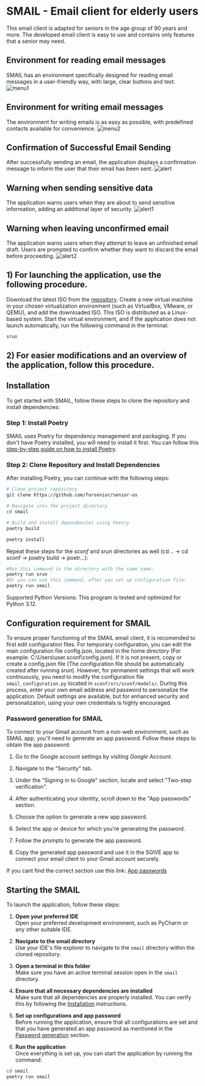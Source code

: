 # SMAIL - Email client for elderly users

This email client is adapted for seniors in the age group of 90 years and more. 
The developed email client is easy to use and contains only features that a senior may need. 

## Environment for reading email messages
SMAIL has an environment specifically designed for reading email messages in a user-friendly way, with large, clear buttons and text.
![menu1](https://github.com/forsenior/senior-os/blob/9651ba7d8c7fbd04c794c4344ed667deeb5b5458/smail/screens/smail_screen1_en.png)

## Environment for writing email messages
The environment for writing emails is as easy as possible, with predefined contacts available for convenience.
![menu2](https://github.com/forsenior/senior-os/blob/9651ba7d8c7fbd04c794c4344ed667deeb5b5458/smail/screens/smail_screen2_en.png)

## Confirmation of Successful Email Sending
After successfully sending an email, the application displays a confirmation message to inform the user that their email has been sent.
![alert](https://github.com/forsenior/senior-os/blob/b772ef10bc80c3467e30be05966db91266d85aa3/smail/screens/smail_email_send_en.png)

## Warning when sending sensitive data
The application warns users when they are about to send sensitive information, adding an additional layer of security.
![alert1](https://github.com/forsenior/senior-os/blob/b772ef10bc80c3467e30be05966db91266d85aa3/smail/screens/smail_sensitive_data_alert_en.png)

## Warning when leaving unconfirmed email
The application warns users when they attempt to leave an unfinished email draft. Users are prompted to confirm whether they want to discard the email before proceeding.
![alert2](https://github.com/forsenior/senior-os/blob/b772ef10bc80c3467e30be05966db91266d85aa3/smail/screens/smail_unconfirmed_email_en.png)

## 1) For launching the application, use the following procedure.
Download the latest ISO from the [repository](https://github.com/forsenior/senior-os/releases).
Create a new virtual machine in your chosen virtualization environment (such as VirtualBox, VMware, or QEMU), and add the downloaded ISO. 
This ISO is distributed as a Linux-based system.
Start the virtual environment, and if the application does not launch automatically, run the following command in the terminal:
```bash
srun
```

## 2) For easier modifications and an overview of the application, follow this procedure.

## Installation
To get started with SMAIL, follow these steps to clone the repository and install dependencies:

### Step 1: Install Poetry
SMAIL uses Poetry for dependency management and packaging. 
If you don't have Poetry installed, you will need to install it first. 
You can follow this [step-by-step guide on how to install Poetry](https://gist.github.com/Isfhan/b8b104c8095d8475eb377230300de9b0).

### Step 2: Clone Repository and Install Dependencies
After installing Poetry, you can continue with the following steps:

```bash
# Clone project repository
git clone https://github.com/forsenior/senior-os

# Navigate into the project directory
cd smail

# Build and install dependencies using Poetry
poetry build

poetry install
```
Repeat these steps for the *sconf* and *srun* directories as well (cd .. -> cd sconf -> poetry build -> poetr...): 
```bash
#Run this command in the directory with the same name:
poetry run srun
#Or you can use this command, after you set up configuration file:
poetry run smail
```
Supported Python Versions: This program is tested and optimized for Python 3.12.

## Configuration requirement for SMAIL

To ensure proper functioning of the SMAIL email client, it is recomended to first edit configuration files.
For temporary configuration, you can edit the main configuration file config.json, located in the home directory (For example: C:\Users\user\.sconf\config.json). 
If it is not present, copy or create a config.json file (The configuration file should be automatically created after running *srun*). 
However, for permanent settings that will work continuously, you need to modify the configuration file `smail_configuration.py` located in `sconf/src/sconf/models/`.
During this process, enter your own email address and password to personalize the application. 
Default settings are available, but for enhanced security and personalization, using your own credentials is highly encouraged.

### Password generation for SMAIL

To connect to your Gmail account from a non-web environment, such as SMAIL app, you'll need to generate an app password. 
Follow these steps to obtain the app password:

1. Go to the Google account settings by visiting *Google Account*.

2. Navigate to the "Security" tab.

3. Under the "Signing in to Google" section, locate and select "Two-step verification".

4. After authenticating your identity, scroll down to the "App passwords" section.

5. Choose the option to generate a new app password.

6. Select the app or device for which you're generating the password.

7. Follow the prompts to generate the app password.

8. Copy the generated app password and use it in the SGIVE app to connect your email client to your Gmail account securely.

If you cant find the correct section use this link: [App passwords](https://myaccount.google.com/apppasswords)

## Starting the SMAIL

To launch the application, follow these steps:

1. **Open your preferred IDE**  
   Open your preferred development environment, such as PyCharm or any other suitable IDE.

2. **Navigate to the smail directory**  
   Use your IDE's file explorer to navigate to the `smail` directory within the cloned repository.

3. **Open a terminal in this folder**  
   Make sure you have an active terminal session open in the `smail` directory.

4. **Ensure that all necessary dependencies are installed**  
   Make sure that all dependencies are properly installed. You can verify this by following the [Installation](#installation) instructions.

5. **Set up configurations and app password**  
   Before running the application, ensure that all configurations are set and that you have generated an app password as mentioned in the [Password generation](#password-generation-for-smail) section.

6. **Run the application**  
   Once everything is set up, you can start the application by running the command:
```bash
cd smail
poetry run smail
```
